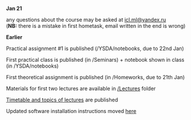 __Jan 21__

any questions about the course may be asked at icl.ml@yandex.ru <br />
(__NB:__ there is a mistake in first hometask, email written in the end is wrong)

__Earlier__

Practical assignment #1 is published (/YSDA/notebooks, due to 22nd Jan)

First practical class is published (in /Seminars) + notebook shown in class (in /YSDA/notebooks)

First theoretical assignment is published (in /Homeworks, due to 21th Jan)

Materials for first two lectures are available in <a href='https://github.com/iamfullofspam/YSDA_ICL/tree/master/Lectures'>/Lectures</a> folder 

<a href='https://github.com/iamfullofspam/YSDA_ICL/wiki/Timetable-&-topics-of-lectures' > Timetable and topics of lectures</a> are published 

Updated software installation instructions moved <a href='https://github.com/iamfullofspam/YSDA_ICL/wiki/Software-installation'>here</a>

